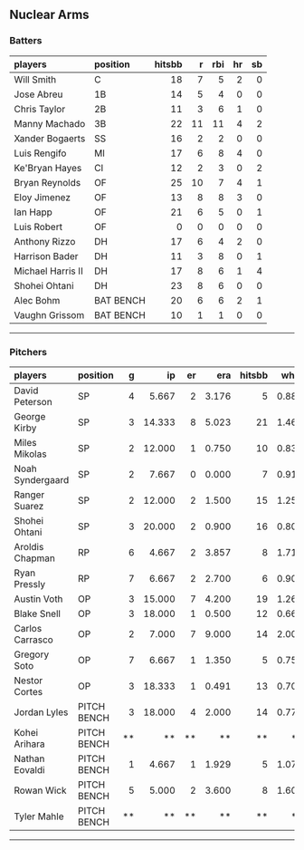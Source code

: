 ## Nuclear Arms

### Batters

 
|players           |position  | hitsbb|  r| rbi| hr| sb| 
|:-----------------|:---------|------:|--:|---:|--:|--:| 
|Will Smith        |C         |     18|  7|   5|  2|  0| 
|Jose Abreu        |1B        |     14|  5|   4|  0|  0| 
|Chris Taylor      |2B        |     11|  3|   6|  1|  0| 
|Manny Machado     |3B        |     22| 11|  11|  4|  2| 
|Xander Bogaerts   |SS        |     16|  2|   2|  0|  0| 
|Luis Rengifo      |MI        |     17|  6|   8|  4|  0| 
|Ke'Bryan Hayes    |CI        |     12|  2|   3|  0|  2| 
|Bryan Reynolds    |OF        |     25| 10|   7|  4|  1| 
|Eloy Jimenez      |OF        |     13|  8|   8|  3|  0| 
|Ian Happ          |OF        |     21|  6|   5|  0|  1| 
|Luis Robert       |OF        |      0|  0|   0|  0|  0| 
|Anthony Rizzo     |DH        |     17|  6|   4|  2|  0| 
|Harrison Bader    |DH        |     11|  3|   8|  0|  1| 
|Michael Harris II |DH        |     17|  8|   6|  1|  4| 
|Shohei Ohtani     |DH        |     23|  8|   6|  0|  0| 
|Alec Bohm         |BAT BENCH |     20|  6|   6|  2|  1| 
|Vaughn Grissom    |BAT BENCH |     10|  1|   1|  0|  0| 


* * *

### Pitchers

 
|players          |position    |  g|     ip| er|   era| hitsbb|  whip| so|  w| sv| 
|:----------------|:-----------|--:|------:|--:|-----:|------:|-----:|--:|--:|--:| 
|David Peterson   |SP          |  4|  5.667|  2| 3.176|      5| 0.882|  8|  0|  0| 
|George Kirby     |SP          |  3| 14.333|  8| 5.023|     21| 1.465| 13|  1|  0| 
|Miles Mikolas    |SP          |  2| 12.000|  1| 0.750|     10| 0.833| 15|  1|  0| 
|Noah Syndergaard |SP          |  2|  7.667|  0| 0.000|      7| 0.913|  5|  1|  0| 
|Ranger Suarez    |SP          |  2| 12.000|  2| 1.500|     15| 1.250|  9|  1|  0| 
|Shohei Ohtani    |SP          |  3| 20.000|  2| 0.900|     16| 0.800| 25|  3|  0| 
|Aroldis Chapman  |RP          |  6|  4.667|  2| 3.857|      8| 1.714|  6|  1|  0| 
|Ryan Pressly     |RP          |  7|  6.667|  2| 2.700|      6| 0.900| 10|  0|  4| 
|Austin Voth      |OP          |  3| 15.000|  7| 4.200|     19| 1.267| 12|  0|  0| 
|Blake Snell      |OP          |  3| 18.000|  1| 0.500|     12| 0.667| 25|  1|  0| 
|Carlos Carrasco  |OP          |  2|  7.000|  7| 9.000|     14| 2.000|  6|  0|  0| 
|Gregory Soto     |OP          |  7|  6.667|  1| 1.350|      5| 0.750|  6|  0|  5| 
|Nestor Cortes    |OP          |  3| 18.333|  1| 0.491|     13| 0.709| 21|  2|  0| 
|Jordan Lyles     |PITCH BENCH |  3| 18.000|  4| 2.000|     14| 0.778| 15|  2|  0| 
|Kohei Arihara    |PITCH BENCH | **|     **| **|    **|     **|    **| **| **| **| 
|Nathan Eovaldi   |PITCH BENCH |  1|  4.667|  1| 1.929|      5| 1.071|  3|  0|  0| 
|Rowan Wick       |PITCH BENCH |  5|  5.000|  2| 3.600|      8| 1.600|  8|  0|  0| 
|Tyler Mahle      |PITCH BENCH | **|     **| **|    **|     **|    **| **| **| **| 


* * *



